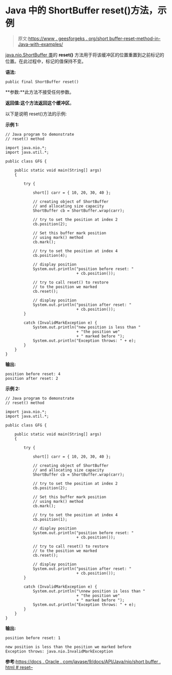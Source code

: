 # Java 中的 ShortBuffer reset()方法，示例

> 原文:[https://www . geesforgeks . org/short buffer-reset-method-in-Java-with-examples/](https://www.geeksforgeeks.org/shortbuffer-reset-method-in-java-with-examples/)

[java.nio.ShortBuffer 类](https://www.geeksforgeeks.org/tag/java-shortbuffer/)的 **reset()** 方法用于将该缓冲区的位置重置到之前标记的位置。在此过程中，标记的值保持不变。

**语法:**

```
public final ShortBuffer reset()
```

**参数:**此方法不接受任何参数。

**返回值:**这个方法返回这个**缓冲区**。

以下是说明 reset()方法的示例:

**示例 1:**

```
// Java program to demonstrate
// reset() method

import java.nio.*;
import java.util.*;

public class GFG {

    public static void main(String[] args)
    {

        try {

            short[] carr = { 10, 20, 30, 40 };

            // creating object of ShortBuffer
            // and allocating size capacity
            ShortBuffer cb = ShortBuffer.wrap(carr);

            // try to set the position at index 2
            cb.position(2);

            // Set this buffer mark position
            // using mark() method
            cb.mark();

            // try to set the position at index 4
            cb.position(4);

            // display position
            System.out.println("position before reset: "
                               + cb.position());

            // try to call reset() to restore
            // to the position we marked
            cb.reset();

            // display position
            System.out.println("position after reset: "
                               + cb.position());
        }

        catch (InvalidMarkException e) {
            System.out.println("new position is less than "
                               + "the position we"
                               + " marked before ");
            System.out.println("Exception throws: " + e);
        }
    }
}
```

**输出:**

```
position before reset: 4
position after reset: 2

```

**示例 2:**

```
// Java program to demonstrate
// reset() method

import java.nio.*;
import java.util.*;

public class GFG {

    public static void main(String[] args)
    {

        try {

            short[] carr = { 10, 20, 30, 40 };

            // creating object of ShortBuffer
            // and allocating size capacity
            ShortBuffer cb = ShortBuffer.wrap(carr);

            // try to set the position at index 2
            cb.position(2);

            // Set this buffer mark position
            // using mark() method
            cb.mark();

            // try to set the position at index 4
            cb.position(1);

            // display position
            System.out.println("position before reset: "
                               + cb.position());

            // try to call reset() to restore
            // to the position we marked
            cb.reset();

            // display position
            System.out.println("position after reset: "
                               + cb.position());
        }

        catch (InvalidMarkException e) {
            System.out.println("\nnew position is less than "
                               + "the position we"
                               + " marked before ");
            System.out.println("Exception throws: " + e);
        }
    }
}
```

**输出:**

```
position before reset: 1

new position is less than the position we marked before 
Exception throws: java.nio.InvalidMarkException

```

**参考:**[https://docs . Oracle . com/javase/9/docs/API/Java/nio/short buffer . html # reset–](https://docs.oracle.com/javase/9/docs/api/java/nio/ShortBuffer.html#reset--)